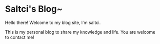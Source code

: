 # Saltci's Blog~

Hello there! Welcome to my blog site, I'm saltci.

This is my personal blog to share my knowledge and life. You are welcome to contact me!